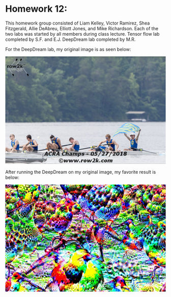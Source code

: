# Homework 12:

This homework group consisted of Liam Kelley, Victor Ramirez, Shea Fitzgerald, Allie DeAbreu, Elliott Jones, and Mike Richardson.
Each of the two labs was started by all members during class lecture. Tensor flow lab completed by S.F. and E.J. DeepDream lab completed
by M.R.

For the DeepDream lab, my original image is as seen below:

![original](https://github.com/kelleyl54/DSPS_LKelley/blob/master/HW12_lKelley/winning%20acras.JPG)

After running the DeepDream on my original image, my favorite result is below:

![dreamed](https://github.com/kelleyl54/DSPS_LKelley/blob/master/HW12_lKelley/dreamed.jfif)
